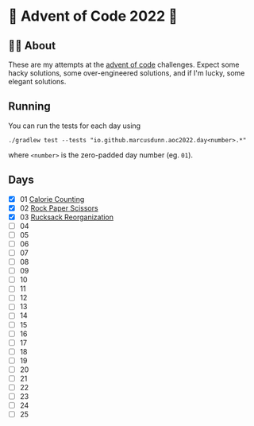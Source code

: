 # 🎄 Advent of Code 2022 🎄

## 🎅🏻 About

These are my attempts at the [advent of code][00] challenges. Expect some hacky solutions, some over-engineered
solutions, and if I'm lucky, some elegant solutions.

## Running

You can run the tests for each day using
```
./gradlew test --tests "io.github.marcusdunn.aoc2022.day<number>.*"
```
where `<number>` is the zero-padded day number (eg. `01`).

## Days

- [x] 01 [Calorie Counting][01]
- [x] 02 [Rock Paper Scissors][02]
- [x] 03 [Rucksack Reorganization][03]
- [ ] 04
- [ ] 05
- [ ] 06
- [ ] 07
- [ ] 08
- [ ] 09
- [ ] 10
- [ ] 11
- [ ] 12
- [ ] 13
- [ ] 14
- [ ] 15
- [ ] 16
- [ ] 17
- [ ] 18
- [ ] 19
- [ ] 20
- [ ] 21
- [ ] 22
- [ ] 23
- [ ] 24
- [ ] 25

[00]: https://adventofcode.com/

[01]: https://github.com/MarcusDunn/aoc2022/blob/master/src/main/kotlin/io/github/marcusdunn/aoc2022/day01/CalorieCounting.kt

[02]: https://github.com/MarcusDunn/aoc2022/blob/master/src/main/kotlin/io/github/marcusdunn/aoc2022/day02/RockPaperScissors.kt

[03]: https://github.com/MarcusDunn/aoc2022/blob/master/src/main/kotlin/io/github/marcusdunn/aoc2022/day03/RucksackReorganization.kt
